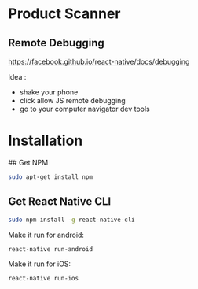 # Product Scanner

## Remote Debugging

https://facebook.github.io/react-native/docs/debugging

Idea :
- shake your phone
- click allow JS remote debugging
- go to your computer navigator dev tools


# Installation

## Get NPM
```bash
sudo apt-get install npm
```

## Get React Native CLI
```bash
sudo npm install -g react-native-cli
```

Make it run for android: 
```bash
react-native run-android
```

Make it run for iOS:
```bash
react-native run-ios
```